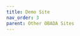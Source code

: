 ```yaml
---
title: Demo Site
nav_order: 3
parent: Other OBADA Sites
---
```


<meta charset="utf-8">
 <meta http-equiv="refresh" content="0; URL="https://dev.rd.obada.io">
 <link rel="canonical" href="https://dev.rd.obada.io">


<!-- DO NOT DELETE OR CHANGE PERMALINK: File MUST exist to redirect people to the correct location when clicking the link in the left nav
-->

